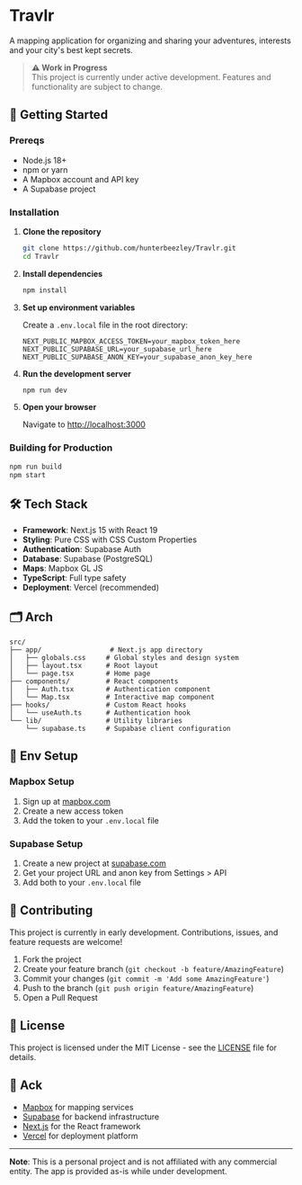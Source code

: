 # Travlr

A mapping application for organizing and sharing your adventures, interests and your city's best kept secrets.

> **⚠️ Work in Progress**  
> This project is currently under active development. Features and functionality are subject to change.

## 🚀 Getting Started

### Prereqs
- Node.js 18+ 
- npm or yarn
- A Mapbox account and API key
- A Supabase project

### Installation

1. **Clone the repository**
   ```bash
   git clone https://github.com/hunterbeezley/Travlr.git
   cd Travlr
   ```

2. **Install dependencies**
   ```bash
   npm install
   ```

3. **Set up environment variables**
   
   Create a `.env.local` file in the root directory:
   ```env
   NEXT_PUBLIC_MAPBOX_ACCESS_TOKEN=your_mapbox_token_here
   NEXT_PUBLIC_SUPABASE_URL=your_supabase_url_here
   NEXT_PUBLIC_SUPABASE_ANON_KEY=your_supabase_anon_key_here
   ```

4. **Run the development server**
   ```bash
   npm run dev
   ```

5. **Open your browser**
   
   Navigate to [http://localhost:3000](http://localhost:3000)

### Building for Production

```bash
npm run build
npm start
```

## 🛠️ Tech Stack

- **Framework**: Next.js 15 with React 19
- **Styling**: Pure CSS with CSS Custom Properties
- **Authentication**: Supabase Auth
- **Database**: Supabase (PostgreSQL)
- **Maps**: Mapbox GL JS
- **TypeScript**: Full type safety
- **Deployment**: Vercel (recommended)

## 🗂️ Arch

```
src/
├── app/                 # Next.js app directory
│   ├── globals.css     # Global styles and design system
│   ├── layout.tsx      # Root layout
│   └── page.tsx        # Home page
├── components/         # React components
│   ├── Auth.tsx        # Authentication component
│   └── Map.tsx         # Interactive map component
├── hooks/              # Custom React hooks
│   └── useAuth.ts      # Authentication hook
└── lib/                # Utility libraries
    └── supabase.ts     # Supabase client configuration
```

## 🔧 Env Setup

### Mapbox Setup
1. Sign up at [mapbox.com](https://mapbox.com)
2. Create a new access token
3. Add the token to your `.env.local` file

### Supabase Setup
1. Create a new project at [supabase.com](https://supabase.com)
2. Get your project URL and anon key from Settings > API
3. Add both to your `.env.local` file

## 🤝 Contributing

This project is currently in early development. Contributions, issues, and feature requests are welcome!

1. Fork the project
2. Create your feature branch (`git checkout -b feature/AmazingFeature`)
3. Commit your changes (`git commit -m 'Add some AmazingFeature'`)
4. Push to the branch (`git push origin feature/AmazingFeature`)
5. Open a Pull Request

## 📝 License

This project is licensed under the MIT License - see the [LICENSE](LICENSE) file for details.

## 🙏 Ack

- [Mapbox](https://mapbox.com) for mapping services
- [Supabase](https://supabase.com) for backend infrastructure
- [Next.js](https://nextjs.org) for the React framework
- [Vercel](https://vercel.com) for deployment platform

---

**Note**: This is a personal project and is not affiliated with any commercial entity. The app is provided as-is while under development.
